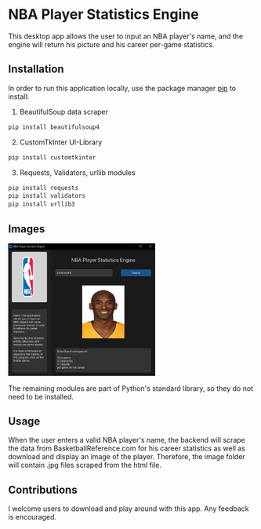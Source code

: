 # NBA Player Statistics Engine

This desktop app allows the user to input an NBA player's name, and the engine will return his picture and his career per-game statistics.

## Installation

In order to run this application locally, use the package manager [pip](https://pip.pypa.io/en/stable/) to install:

1. BeautifulSoup data scraper
```bash
pip install beautifulsoup4
```

2. CustomTkInter UI-Library
```bash
pip install customtkinter
```

3. Requests, Validators, urllib modules
```bash
pip install requests
pip install validators
pip install urllib3
```

## Images
<img src="images/projectLinkedin.PNG" alt="drawing" style="width:300px;"/>


The remaining modules are part of Python's standard library, so they do not need to be installed.

## Usage

When the user enters a valid NBA player's name, the backend will scrape the data from BasketballReference.com for his career statistics as well as download and display an image of the player. Therefore, the image folder will contain .jpg files scraped from the html file.

## Contributions

I welcome users to download and play around with this app. Any feedback is encouraged.
